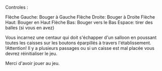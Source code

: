 Controles :

Flèche Gauche: Bouger à Gauche
Flèche Droite: Bouger à Droite
Flèche Haut: Bouger en Haut
Flèche Bas: Bouger vers le Bas
Espace: tirer des balles (si vous en avez)

Vous incarnez une centaur qui doit s'échapper d'un salloon en poussant toutes les caisses sur les boutons éparpillés à travers l'établissement.
!Attention! Il y a plusieurs passages ou si un caisse est mal placée vous devrez réinitialiser le jeu.


Merci d'avoir jouer au jeu.
